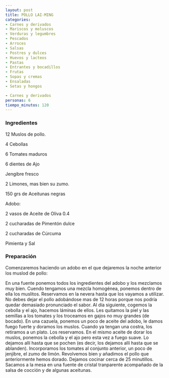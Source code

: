 ```yaml
---
layout: post
title: POLLO LAI-MING
categories:
- Carnes y derivados
- Mariscos y moluscos
- Verduras y legumbres
- Pescados
- Arroces
- Salsas
- Postres y dulces
- Huevos y lacteos
- Pastas
- Entrantes y bocadillos
- Frutas
- Sopas y cremas
- Ensaladas
- Setas y hongos

- Carnes y derivados
personas: 6 
tiempo_minutos: 120 
---
```

<h3>Ingredientes</h3>
12 Muslos de pollo.

4 Cebollas

6 Tomates maduros

6 dientes de Ajo

Jengibre fresco

2 Limones, mas bien su zumo.

150 grs de Aceitunas negras

Adobo:

2 vasos de Aceite de Oliva 0.4

2 cucharadas de Pimentón dulce

2 cucharadas de Cúrcuma

Pimienta y Sal

<h3>Preparación</h3>
Comenzaremos haciendo un adobo en el que dejaremos la noche anterior los muslod de pollo:

En una fuente ponemos todos los ingredientes del adobo y los mezclamos muy bien. Cuendo tengamos una mezcla homogénea, ponemos dentro de ella los muslitos. Reservamos en la nevera hasta que los vayamos a utilizar. No debes dejar el pollo adobándose mas de 12 horas porque nos podría quedar demasiado pronunciado el sabor. Al día siguiente, cogemos la cebolla y el ajo, hacemos láminas de ellos. Les quitamos la piel y las semillas a los tomates y los troceamos en gajos no muy grandes (de bocado). En una cazuela, ponemos un poco de aceite del adobo, le damos fuego fuerte y doramos los muslos. Cuando ya tengan una costra, los retiramos a un plato. Los reservamos. En el mismo aceite de dorar los muslos, ponemos la cebolla y el ajo pero esta vez a fuego suave. Lo dejamos allí hasta que se pochen (es decir, los dejamos allí hasta que se ablanden). Incorporamos los tomates al conjunto anterior, un poco de jenjibre, el zumo de limón. Revolvemos bien y añadimos el pollo que anteriormente hemos dorado. Dejamos cocinar cerca de 25 minutillos. Sacamos a la mesa en una fuente de cristal tranparente acompañado de la salsa de cocción y de algunas aceitunas.

